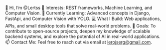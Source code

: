 👋 Hi, I’m @Lertss
👀 Interests: REST frameworks, Machine Learning, and Computer Vision.
🌱 Currently Learning: Advanced concepts in Django, FastApi, and Computer Vision with YOLO.
💻 What I Build: Web applications, APIs, and small desktop tools that solve real-world problems.
🎯 Goals: To contribute to open-source projects, deepen my knowledge of scalable backend systems, and explore the potential of AI in real-world applications.
📫 Contact Me: Feel free to reach out via email at lerojserg@gmail.com.
